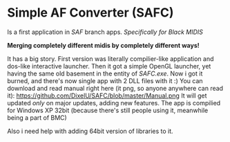 Simple AF Converter (SAFC)
==========================

Is a first application in *SAF* branch apps. *Specifically for Black MIDIS*

**Merging completely different midis by completely different ways!**

It has a big story. First version was literally compilier-like application and dos-like interactive launcher. Then it got a simple OpenGL launcher, yet having the same old basement in the entity of *SAFC.exe*. Now i got it burned, and there's now single app with 2 DLL files with it :)
You can download and read manual right here (it png, so anyone anywhere can read it): https://github.com/DixelU/SAFC/blob/master/Manual.png It will get updated *only* on major updates, adding new features.
The app is compilied for Windows XP 32bit (because there's still people using it, meanwhile being a part of BMC)

Also i need help with adding 64bit version of libraries to it.
